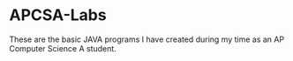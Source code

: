 # APCSA-Labs
These are the basic JAVA programs I have created during my time as an AP Computer Science A student.
